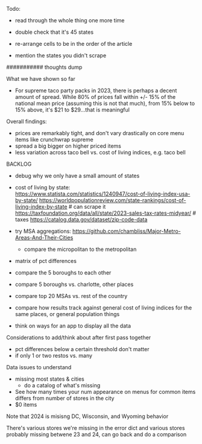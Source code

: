 Todo:
* read through the whole thing one more time
* double check that it's 45 states 
* re-arrange cells to be in the order of the article

* mention the states you didn't scrape



########### thoughts dump

What we have shown so far
* For supreme taco party packs in 2023, there is perhaps a decent amount of spread. While 80% of prices fall within +/- 15% of the national mean price (assuming this is not that much), from 15% below to 15% above, it's $21 to $29...that is meaningful

Overall findings:
* prices are remarkably tight, and don't vary drastically on core menu items like crunchwrap supreme
* spread a big bigger on higher priced items
* less variation across taco bell vs. cost of living indices, e.g. taco bell 

BACKLOG
* debug why we only have a small amount of states
* cost of living by state: 
    https://www.statista.com/statistics/1240947/cost-of-living-index-usa-by-state/
    https://worldpopulationreview.com/state-rankings/cost-of-living-index-by-state # can scrape it
    https://taxfoundation.org/data/all/state/2023-sales-tax-rates-midyear/ # taxes
    https://catalog.data.gov/dataset/zip-code-data

* try MSA aggregations: https://github.com/chambliss/Major-Metro-Areas-And-Their-Cities
    * compare the micropolitan to the metropolitan
* matrix of pct differences
* compare the 5 boroughs to each other
* compare 5 boroughs vs. charlotte, other places
* compare top 20 MSAs vs. rest of the country
* compare how results track against general cost of living indices for the same places, or general population things
* think on ways for an app to display all the data


Considerations to add/think about after first pass together
* pct differences below a certain threshold don't matter
* if only 1 or two restos vs. many

Data issues to understand
* missing most states & cities
    * do a catalog of what's missing
* See how many times your num appearance on menus for common items differs from number of stores in the city
* $0 items

Note that 2024 is misisng DC, Wisconsin, and Wyoming behavior

There's various stores we're missing in the error dict and various stores probably missing betwene 23 and 24, can go back and do a comparison